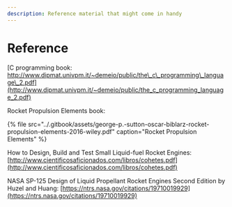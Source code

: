 ```yaml
---
description: Reference material that might come in handy
---
```


# Reference

[C programming book: http://www.dipmat.univpm.it/~demeio/public/the\_c\_programming\_language\_2.pdf](http://www.dipmat.univpm.it/~demeio/public/the_c_programming_language_2.pdf)

Rocket Propulsion Elements book:

{% file src="../.gitbook/assets/george-p.-sutton-oscar-biblarz-rocket-propulsion-elements-2016-wiley.pdf" caption="Rocket Propulsion Elements" %}

How to Design, Build and Test Small Liquid-fuel Rocket Engines: [http://www.cientificosaficionados.com/libros/cohetes.pdf](http://www.cientificosaficionados.com/libros/cohetes.pdf)

NASA SP-125 Design of Liquid Propellant Rocket Engines Second Edition by Huzel and Huang: [https://ntrs.nasa.gov/citations/19710019929](https://ntrs.nasa.gov/citations/19710019929)





